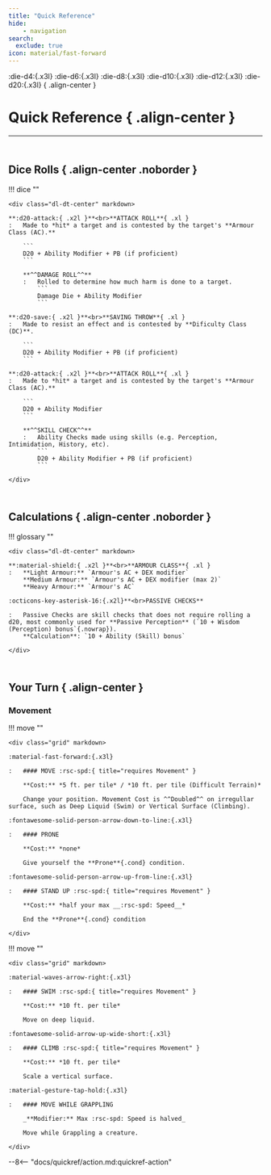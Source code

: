 ```yaml
---
title: "Quick Reference"
hide: 
    - navigation
search:
  exclude: true
icon: material/fast-forward
---
```


:die-d4:{.x3l} :die-d6:{.x3l} :die-d8:{.x3l} :die-d10:{.x3l} :die-d12:{.x3l} :die-d20:{.x3l}
{ .align-center }

# Quick Reference { .align-center }

---

## <br>Dice Rolls { .align-center .noborder }

!!! dice ""

    <div class="dl-dt-center" markdown>

    **:d20-attack:{ .x2l }**<br>**ATTACK ROLL**{ .xl } 
    :   Made to *hit* a target and is contested by the target's **Armour Class (AC).** 

        ```
        D20 + Ability Modifier + PB (if proficient)
        ```

        **^^DAMAGE ROLL^^**
        :   Rolled to determine how much harm is done to a target. 
            ``` 
            Damage Die + Ability Modifier
            ```

    **:d20-save:{ .x2l }**<br>**SAVING THROW**{ .xl } 
    :   Made to resist an effect and is contested by **Dificulty Class (DC)**.  

        ```
        D20 + Ability Modifier + PB (if proficient)
        ```
    
    **:d20-attack:{ .x2l }**<br>**ATTACK ROLL**{ .xl } 
    :   Made to *hit* a target and is contested by the target's **Armour Class (AC).** 

        ```
        D20 + Ability Modifier
        ```

        **^^SKILL CHECK^^**
        :   Ability Checks made using skills (e.g. Perception, Intimidation, History, etc). 
            ``` 
            D20 + Ability Modifier + PB (if proficient)
            ```       

    </div>



## <br>Calculations { .align-center .noborder }


!!! glossary ""

    <div class="dl-dt-center" markdown>

    **:material-shield:{ .x2l }**<br>**ARMOUR CLASS**{ .xl } 
    :   **Light Armour:** `Armour's AC + DEX modifier`   
        **Medium Armour:** `Armour's AC + DEX modifier (max 2)`  
        **Heavy Armour:** `Armour's AC` 

    :octicons-key-asterisk-16:{.x2l}**<br>PASSIVE CHECKS**

    :   Passive Checks are skill checks that does not require rolling a d20, most commonly used for **Passive Perception** (`10 + Wisdom (Perception) bonus`{.nowrap}).  
        **Calculation**: `10 + Ability (Skill) bonus`

    </div>



## <br>Your Turn { .align-center }

### Movement

<div class="grid" markdown>

!!! move ""

    <div class="grid" markdown>

    :material-fast-forward:{.x3l}

    :   #### MOVE :rsc-spd:{ title="requires Movement" }
    
        **Cost:** *5 ft. per tile* / *10 ft. per tile (Difficult Terrain)*

        Change your position. Movement Cost is ^^Doubled^^ on irregullar surface, such as Deep Liquid (Swim) or Vertical Surface (Climbing).

    :fontawesome-solid-person-arrow-down-to-line:{.x3l}

    :   #### PRONE

        **Cost:** *none*
    
        Give yourself the **Prone**{.cond} condition.

    :fontawesome-solid-person-arrow-up-from-line:{.x3l}

    :   #### STAND UP :rsc-spd:{ title="requires Movement" }

        **Cost:** *half your max __:rsc-spd: Speed__*
    
        End the **Prone**{.cond} condition

    </div>

!!! move ""

    <div class="grid" markdown>

    :material-waves-arrow-right:{.x3l}

    :   #### SWIM :rsc-spd:{ title="requires Movement" }

        **Cost:** *10 ft. per tile*

        Move on deep liquid. 

    :fontawesome-solid-arrow-up-wide-short:{.x3l}

    :   #### CLIMB :rsc-spd:{ title="requires Movement" }

        **Cost:** *10 ft. per tile*

        Scale a vertical surface. 
        
    :material-gesture-tap-hold:{.x3l}

    :   #### MOVE WHILE GRAPPLING

        _**Modifier:** Max :rsc-spd: Speed is halved_

        Move while Grappling a creature. 

    </div>

</div>


--8<-- "docs/quickref/action.md:quickref-action"